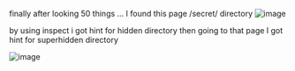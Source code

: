 finally after looking 50 things ... I found this page 
/secret/ directory
![image](https://github.com/user-attachments/assets/1545d60a-f123-40f6-8cb7-bde239e56fec)


by using inspect i got hint for hidden directory
then going to that page I got hint for superhidden directory

![image](https://github.com/user-attachments/assets/d6a46a4c-4f10-46f6-807d-6d3f97191ed8)

